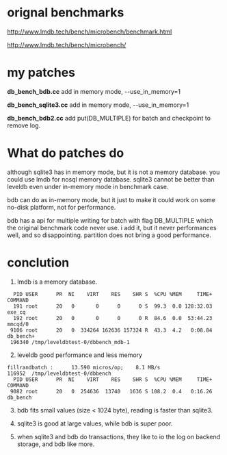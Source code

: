 # orignal benchmarks

http://www.lmdb.tech/bench/microbench/benchmark.html

http://www.lmdb.tech/bench/microbench/

# my patches
**db_bench_bdb.cc** add in memory mode, --use_in_memory=1

**db_bench_sqlite3.cc** add in memory mode, --use_in_memory=1

**db_bench_bdb2.cc** add put(DB_MULTIPLE) for batch and checkpoint to remove log.

# What do patches do
although sqlite3 has in memory mode, but it is not a memory database. you could use lmdb for nosql memory database. sqlite3 cannot be better than leveldb even under in-memory mode in benchmark case.

bdb can do as in-memory mode, but it just to make it could work on some no-disk platform, not for performance.

bdb has a api for multiple writing for batch with flag DB_MULTIPLE which the original benchmark code never use. i add it, but it never performances well, and so disappointing. partition does not bring a good performance.

# conclution
1. lmdb is a memory database.
```
  PID USER      PR  NI    VIRT    RES    SHR S  %CPU %MEM     TIME+ COMMAND   
  191 root      20   0       0      0      0 S  99.3  0.0 128:32.03 exe_cq    
  192 root      20   0       0      0      0 R  84.6  0.0  53:44.23 mmcqd/0   
 9106 root      20   0  334264 162636 157324 R  43.3  4.2   0:08.84 db_bench+ 
 196340	/tmp/leveldbtest-0/dbbench_mdb-1
```
2. leveldb good performance and less memory
```
fillrandbatch :      13.590 micros/op;    8.1 MB/s    
116952	/tmp/leveldbtest-0/dbbench
  PID USER      PR  NI    VIRT    RES    SHR S  %CPU %MEM     TIME+ COMMAND   
 9082 root      20   0  254636  13740   1636 S 108.2  0.4   0:16.26 db_bench 
```

3. bdb fits small values (size < 1024 byte), reading is faster than sqlite3.

4. sqlite3 is good at large values, while bdb is super poor.

5. when sqlite3 and bdb do transactions, they like to io the log on backend storage, and bdb like more. 
